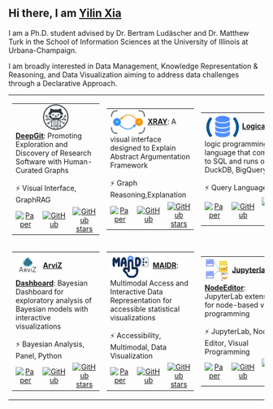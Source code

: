 ## Hi there, I am [Yilin Xia](https://yilinxia.com/)

I am a Ph.D. student advised by Dr. Bertram Ludäscher and Dr. Matthew Turk in the School of Information Sciences at the University of Illinois at Urbana-Champaign.

I am broadly interested in Data Management, Knowledge Representation & Reasoning, and Data Visualization aiming to address data challenges through a Declarative Approach.

<table>
  <tr height="240px">
    <!-- Card 1: DeepGit -->
    <td>
      <table>
        <tr>
          <td width="250px" height="110px" valign="top" colspan="4">
            <div align="center">
              <img src="assets/project_deepgit.png" width="50" height="50"><br>
            </div>
            <a href="https://github.com/data-exp-lab/deepgit"><strong>DeepGit</strong></a>: Promoting Exploration and Discovery of Research Software with Human-Curated Graphs
            <br><br>⚡ Visual Interface, GraphRAG
          </td>
        </tr>
        <tr>
          <td align="center">
            <a href="#"><img src="https://github.githubassets.com/images/icons/emoji/unicode/1f4c4.png" width="18px" alt="Paper"></a>
          </td>
          <td align="center">
            <a href="#"><img src="https://github.githubassets.com/images/icons/emoji/unicode/1f5c3.png" width="18px" alt="GitHub"></a>
          </td>
          <td align="center">
            <a href="https://github.com/data-exp-lab/deepgit/stargazers">
              <img src="https://img.shields.io/github/stars/data-exp-lab/deepgit?style=social" alt="GitHub stars" height="24">
            </a>
          </td>
        </tr>
      </table>
    </td>
    <!-- Card 2: XRAY -->
    <td>
      <table>
        <tr>
          <td width="250px" height="110px" valign="top" colspan="4">
            <img src="assets/project_xray.png" width="70" height="50" align="center">
            <a href="https://github.com/idaks/xray"><strong>XRAY</strong></a>: A visual interface designed to Explain Abstract Argumentation Framework
            <br><br>⚡ Graph Reasoning,Explanation
          </td>
        </tr>
        <tr>
          <td align="center">
            <a href="#"><img src="https://github.githubassets.com/images/icons/emoji/unicode/1f4c4.png" width="18px" alt="Paper"></a>
          </td>
          <td align="center">
            <a href="#"><img src="https://github.githubassets.com/images/icons/emoji/unicode/1f5c3.png" width="18px" alt="GitHub"></a>
          </td>
          <td align="center">
            <a href="https://github.com/idaks/xray/stargazers">
              <img src="https://img.shields.io/github/stars/idaks/xray?style=social" alt="GitHub stars" height="24">
            </a>
          </td>
        </tr>
      </table>
    </td>
    <!-- Card 3: Logica -->
    <td>
      <table>
        <tr>
          <td width="250px" height="110px" valign="top" colspan="4">
            <img src="assets/project_logica.png" width="70" height="50" align="center">
            <a href="https://github.com/evgskv/logica"><strong>Logica</strong></a>: A logic programming language that compiles to SQL and runs on DuckDB, BigQuery ...
            <br><br>⚡ Query Language, SQL
          </td>
        </tr>
        <tr>
          <td align="center">
            <a href="#"><img src="https://github.githubassets.com/images/icons/emoji/unicode/1f4c4.png" width="18px" alt="Paper"></a>
          </td>
          <td align="center">
            <a href="#"><img src="https://github.githubassets.com/images/icons/emoji/unicode/1f5c3.png" width="18px" alt="GitHub"></a>
          </td>
          <td align="center">
            <a href="https://github.com/evgskv/logica/stargazers">
              <img src="https://img.shields.io/github/stars/evgskv/logica?style=social" alt="GitHub stars" height="24">
            </a>
          </td>
        </tr>
      </table>
    </td>
  </tr>
  <tr height="240px">
    <!-- Card 4: ArviZ Dashboard -->
    <td>
      <table>
        <tr>
          <td width="250px" height="110px" valign="top" colspan="4">
            <img src="assets/project_arviz.png" width="50" height="50" align="center">
            <a href="https://github.com/arviz-devs/arviz_dashboard"><strong>ArviZ Dashboard</strong></a>: Bayesian Dashboard for exploratory analysis of Bayesian models with interactive visualizations
            <br><br>⚡ Bayesian Analysis, Panel, Python
          </td>
        </tr>
        <tr>
          <td align="center">
            <a href="#"><img src="https://github.githubassets.com/images/icons/emoji/unicode/1f4c4.png" width="18px" alt="Paper"></a>
          </td>
          <td align="center">
            <a href="#"><img src="https://github.githubassets.com/images/icons/emoji/unicode/1f5c3.png" width="18px" alt="GitHub"></a>
          </td>
          <td align="center">
            <a href="https://github.com/arviz-devs/arviz_dashboard/stargazers">
              <img src="https://img.shields.io/github/stars/arviz-devs/arviz_dashboard?style=social" alt="GitHub stars" height="24">
            </a>
          </td>
        </tr>
      </table>
    </td>
    <!-- Card 5: MAIDR -->
    <td>
      <table>
        <tr>
          <td width="250px" height="110px" valign="top" colspan="4">
            <img src="assets/project_maidr.jpg" width="80" height="50" align="center">
            <a href="https://github.com/xability/maidr"><strong>MAIDR</strong></a>: Multimodal Access and Interactive Data Representation for accessible statistical visualizations
            <br><br>⚡ Accessibility, Multimodal, Data Visualization
          </td>
        </tr>
        <tr>
          <td align="center">
            <a href="#"><img src="https://github.githubassets.com/images/icons/emoji/unicode/1f4c4.png" width="18px" alt="Paper"></a>
          </td>
          <td align="center">
            <a href="#"><img src="https://github.githubassets.com/images/icons/emoji/unicode/1f5c3.png" width="18px" alt="GitHub"></a>
          </td>
          <td align="center">
            <a href="https://github.com/xability/maidr/stargazers">
              <img src="https://img.shields.io/github/stars/xability/maidr?style=social" alt="GitHub stars" height="24">
            </a>
          </td>
        </tr>
      </table>
    </td>
    <!-- Card 6: jupyterlab_nodeeditor -->
    <td>
      <table>
        <tr>
          <td width="250px" height="110px" valign="top" colspan="4">
            <img src="assets/project_jlne.png" width="50" height="50" align="center">
            <a href="https://github.com/cropsinsilico/jupyterlab_nodeeditor"><strong>Jupyterlab NodeEditor</strong></a>: JupyterLab extension for node-based visual programming
            <br><br>⚡ JupyterLab, Node Editor, Visual Programming
          </td>
        </tr>
        <tr>
          <td align="center">
            <a href="#"><img src="https://github.githubassets.com/images/icons/emoji/unicode/1f4c4.png" width="18px" alt="Paper"></a>
          </td>
          <td align="center">
            <a href="#"><img src="https://github.githubassets.com/images/icons/emoji/unicode/1f5c3.png" width="18px" alt="GitHub"></a>
          </td>
          <td align="center">
            <a href="https://github.com/cropsinsilico/jupyterlab_nodeeditor/stargazers">
              <img src="https://img.shields.io/github/stars/cropsinsilico/jupyterlab_nodeeditor?style=social" alt="GitHub stars" height="24">
            </a>
          </td>
        </tr>
      </table>
    </td>
  </tr>
</table>
